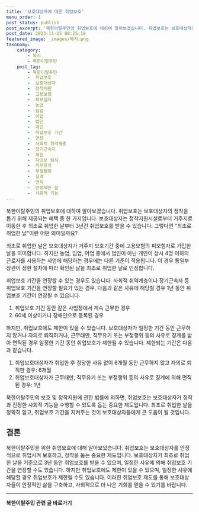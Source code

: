```yaml
---
title: '보호대상자에 대한 취업보호'
menu_order: 1
post_status: publish
post_excerpt: '북한이탈주민의 취업보호에 대하여 알아보겠습니다. 취업보호는 보호대상자의 정착을 돕기 위해 제공되는 혜택 중 한 가지입니다. 보호대상자는 정착지원시설로부터 거주지로 이동한 후 최초로 취업한 날부터 3년간 취업보호를 받을 수 있습니다. 그렇다면  최초로 취업한 날 이란 어떤 의미일까요 '
post_date: 2023-11-15 08:25:18
featured_image: _images/복지.png
taxonomy:
    category:
        - 복지
        - 북한이탈주민
    post_tag:
        - 북한이탈주민
        -  취업보호
        -  보호대상자
        -  정착지원
        -  고용보험
        -  피보험자
        -  농업
        -  임업
        -  어업
        -  법인
        -  개인
        -  취업보호 기간
        -  연장
        -  사회적 취약계층
        -  장기근속자
        -  제한
        -  자의로 퇴직
        -  직무유기
        -  부정행위
        -  징계
        -  면직
        -  안정적인 삶
        -  사회적 기능
---
```



북한이탈주민의 취업보호에 대하여 알아보겠습니다. 취업보호는 보호대상자의 정착을 돕기 위해 제공되는 혜택 중 한 가지입니다. 보호대상자는 정착지원시설로부터 거주지로 이동한 후 최초로 취업한 날부터 3년간 취업보호를 받을 수 있습니다. 그렇다면 "최초로 취업한 날"이란 어떤 의미일까요?

최초로 취업한 날은 보호대상자가 거주지 보호기간 중에 고용보험의 피보험자로 가입한 날을 의미합니다. 하지만 농업, 임업, 어업 중에서 법인이 아닌 개인이 상시 4명 이하의 근로자를 사용하는 사업에 해당하는 경우에는 다른 기준이 적용됩니다. 이 경우 통일부장관이 정한 절차에 따라 확인된 날을 최초로 취업한 날로 인정합니다.

취업보호 기간을 연장할 수 있는 경우도 있습니다. 사회적 취약계층이나 장기근속자 등 취업보호 기간을 연장할 필요가 있는 경우, 다음과 같은 사유에 해당할 경우 1년 동안 취업보호 기간이 연장될 수 있습니다.

1. 취업보호 기간 동안 같은 사업장에서 계속 근무한 경우
2. 60세 이상이거나 장애인으로 등록된 경우

하지만, 취업보호에도 제한이 있을 수 있습니다. 보호대상자가 일정한 기간 동안 근무하지 않거나 자의로 퇴직하거나, 근무태만, 직무유기 또는 부정행위 등의 사유로 징계를 받아 면직된 경우 일정한 기간 동안 취업보호가 제한될 수 있습니다. 제한되는 기간은 다음과 같습니다.

1. 취업보호대상자가 취업한 후 정당한 사유 없이 6개월 동안 근무하지 않고 자의로 퇴직한 경우: 6개월
2. 취업보호대상자가 근무태만, 직무유기 또는 부정행위 등의 사유로 징계에 의해 면직된 경우: 1년

북한이탈주민의 보호 및 정착지원에 관한 법률에 의하면, 취업보호는 보호대상자가 정착과 진정한 사회적 기능을 수행할 수 있도록 돕는 중요한 제도입니다. 최초로 취업한 날을 정확히 알고, 취업보호 기간을 지켜주는 것이 보호대상자들에게 큰 도움이 될 것입니다.

## 결론

북한이탈주민을 위한 취업보호에 대해 알아보았습니다. 취업보호는 보호대상자를 안정적으로 취업시켜 보호하고, 정착을 돕는 중요한 제도입니다. 보호대상자가 최초로 취업한 날을 기준으로 3년 동안 취업보호를 받을 수 있으며, 일정한 사유에 의해 취업보호 기간을 연장할 수도 있습니다. 하지만 취업보호에도 제한이 있을 수 있으며, 일정한 사유에 해당할 경우 취업보호가 제한될 수도 있습니다. 이러한 취업보호 제도를 통해 보호대상자들이 안정적인 삶을 구축하고, 사회적으로 더 나은 기회를 얻을 수 있기를 바랍니다.
<!-- wp:separator -->
<hr class="wp-block-separator has-alpha-channel-opacity"/>
<!-- /wp:separator -->

<!-- wp:group {"backgroundColor":"base","layout":{"type":"constrained"}} -->
<div class="wp-block-group has-base-background-color has-background"><!-- wp:paragraph {"align":"center","fontSize":"medium"} -->
<p class="has-text-align-center has-large-font-size"><strong>북한이탈주민 관련 글 바로가기</strong></p>
<!-- /wp:paragraph -->


<!-- wp:latest-posts
{"categories":[{"id":22630,"count":19,"description":"","link":"https://uknowlaw.com/category/%eb%b6%81%ed%95%9c%ec%9d%b4%ed%83%88%ec%a3%bc%eb%af%bc/","name":"북한이탈주민","slug":"북한이탈주민","taxonomy":"category","parent":0,"meta":[],"_links":{"self":[{"href":"https://uknowlaw.com/wp-json/wp/v2/categories/22630"}],"collection":[{"href":"https://uknowlaw.com/wp-json/wp/v2/categories"}],"about":[{"href":"https://uknowlaw.com/wp-json/wp/v2/taxonomies/category"}],"wp:post_type":[{"href":"https://uknowlaw.com/wp-json/wp/v2/posts?categories=22630"}],"curies":[{"name":"wp","href":"https://api.w.org/{rel}","templated":true}]}}],"postsToShow":100,"excerptLength":28,"postLayout":"grid","columns":2,"featuredImageAlign":"left","featuredImageSizeSlug":"large","fontSize":"small"} /--></div>
<!-- /wp:group -->